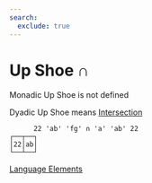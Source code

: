 ```yaml
---
search:
  exclude: true
---
```

<h1 class="heading"><span class="name">Up Shoe</span> <span class="command">∩</span></h1>

Monadic Up Shoe is not defined

Dyadic Up Shoe means
[Intersection](../primitive-functions/intersection.md)
```apl
      22 'ab' 'fg' ∩ 'a' 'ab' 22
┌──┬──┐
│22│ab│
└──┴──┘
```
[Language Elements](../glyphs.md)


